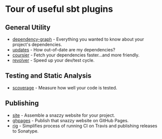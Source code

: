 
# Tour of useful sbt plugins

## General Utility

 * [dependency-graph](dependency-graph/README.md) - Everything you wanted to know about your project's dependencies.
 * [updates](updates/README.md) - How out-of-date are my dependencies?
 * [coursier](coursier/README.md) - Fetch your dependencies faster...and more friendly.
 * [revolver](revolver/README.md) - Speed up your dev/test cycle.

## Testing and Static Analysis

 * [scoverage](scoverage/README.md) - Measure how well your code is tested.

## Publishing

 * [site](site/README.md) - Assemble a snazzy website for your project.
 * [ghpages](site/README.md#sbt-ghpages) - Publish that snazzy website on GitHub Pages.
 * [rig](rig/README.md) - Simplifies process of running CI on Travis and publishing releases to Sonatype.
